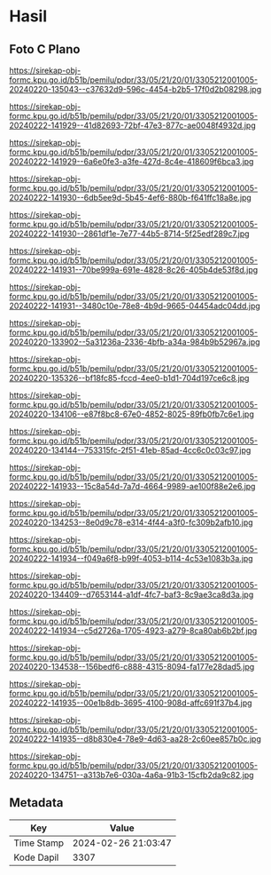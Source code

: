 # Hasil

## Foto C Plano

https://sirekap-obj-formc.kpu.go.id/b51b/pemilu/pdpr/33/05/21/20/01/3305212001005-20240220-135043--c37632d9-596c-4454-b2b5-17f0d2b08298.jpg

https://sirekap-obj-formc.kpu.go.id/b51b/pemilu/pdpr/33/05/21/20/01/3305212001005-20240222-141929--41d82693-72bf-47e3-877c-ae0048f4932d.jpg

https://sirekap-obj-formc.kpu.go.id/b51b/pemilu/pdpr/33/05/21/20/01/3305212001005-20240222-141929--6a6e0fe3-a3fe-427d-8c4e-418609f6bca3.jpg

https://sirekap-obj-formc.kpu.go.id/b51b/pemilu/pdpr/33/05/21/20/01/3305212001005-20240222-141930--6db5ee9d-5b45-4ef6-880b-f641ffc18a8e.jpg

https://sirekap-obj-formc.kpu.go.id/b51b/pemilu/pdpr/33/05/21/20/01/3305212001005-20240222-141930--2861df1e-7e77-44b5-8714-5f25edf289c7.jpg

https://sirekap-obj-formc.kpu.go.id/b51b/pemilu/pdpr/33/05/21/20/01/3305212001005-20240222-141931--70be999a-691e-4828-8c26-405b4de53f8d.jpg

https://sirekap-obj-formc.kpu.go.id/b51b/pemilu/pdpr/33/05/21/20/01/3305212001005-20240222-141931--3480c10e-78e8-4b9d-9665-04454adc04dd.jpg

https://sirekap-obj-formc.kpu.go.id/b51b/pemilu/pdpr/33/05/21/20/01/3305212001005-20240220-133902--5a31236a-2336-4bfb-a34a-984b9b52967a.jpg

https://sirekap-obj-formc.kpu.go.id/b51b/pemilu/pdpr/33/05/21/20/01/3305212001005-20240220-135326--bf18fc85-fccd-4ee0-b1d1-704d197ce6c8.jpg

https://sirekap-obj-formc.kpu.go.id/b51b/pemilu/pdpr/33/05/21/20/01/3305212001005-20240220-134106--e87f8bc8-67e0-4852-8025-89fb0fb7c6e1.jpg

https://sirekap-obj-formc.kpu.go.id/b51b/pemilu/pdpr/33/05/21/20/01/3305212001005-20240220-134144--753315fc-2f51-41eb-85ad-4cc6c0c03c97.jpg

https://sirekap-obj-formc.kpu.go.id/b51b/pemilu/pdpr/33/05/21/20/01/3305212001005-20240222-141933--15c8a54d-7a7d-4664-9989-ae100f88e2e6.jpg

https://sirekap-obj-formc.kpu.go.id/b51b/pemilu/pdpr/33/05/21/20/01/3305212001005-20240220-134253--8e0d9c78-e314-4f44-a3f0-fc309b2afb10.jpg

https://sirekap-obj-formc.kpu.go.id/b51b/pemilu/pdpr/33/05/21/20/01/3305212001005-20240222-141934--f049a6f8-b99f-4053-b114-4c53e1083b3a.jpg

https://sirekap-obj-formc.kpu.go.id/b51b/pemilu/pdpr/33/05/21/20/01/3305212001005-20240220-134409--d7653144-a1df-4fc7-baf3-8c9ae3ca8d3a.jpg

https://sirekap-obj-formc.kpu.go.id/b51b/pemilu/pdpr/33/05/21/20/01/3305212001005-20240222-141934--c5d2726a-1705-4923-a279-8ca80ab6b2bf.jpg

https://sirekap-obj-formc.kpu.go.id/b51b/pemilu/pdpr/33/05/21/20/01/3305212001005-20240220-134538--156bedf6-c888-4315-8094-fa177e28dad5.jpg

https://sirekap-obj-formc.kpu.go.id/b51b/pemilu/pdpr/33/05/21/20/01/3305212001005-20240222-141935--00e1b8db-3695-4100-908d-affc691f37b4.jpg

https://sirekap-obj-formc.kpu.go.id/b51b/pemilu/pdpr/33/05/21/20/01/3305212001005-20240222-141935--d8b830e4-78e9-4d63-aa28-2c60ee857b0c.jpg

https://sirekap-obj-formc.kpu.go.id/b51b/pemilu/pdpr/33/05/21/20/01/3305212001005-20240220-134751--a313b7e6-030a-4a6a-91b3-15cfb2da9c82.jpg


## Metadata

| Key        | Value               |
| ---------- | ------------------- |
| Time Stamp | 2024-02-26 21:03:47 |
| Kode Dapil | 3307                |



